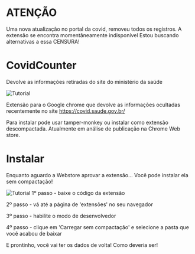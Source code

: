 # ATENÇÃO
Uma nova atualização no portal da covid, removeu todos os registros. A extensão se encontra momentâneamente indisponível
Estou buscando alternativas a essa CENSURA!

# CovidCounter
Devolve as informações retiradas do site do ministério da saúde

![Tutorial](https://raw.githubusercontent.com/LeandroSQ/CovidCounter/master/example.png)

Extensão para o Google chrome que devolve as informações ocultadas recentemente no site https://covid.saude.gov.br/

Para instalar pode usar tamper-monkey ou instalar como extensão descompactada.
Atualmente em análise de publicação na Chrome Web store.


# Instalar 
Enquanto aguardo a Webstore aprovar a extensão...
Você pode instalar ela sem compactação!

![Tutorial](https://raw.githubusercontent.com/LeandroSQ/CovidCounter/master/tutorial.png)
1º passo - baixe o código da extensão

2º passo - vá até a página de 'extensões' no seu navegador

3º passo - habilite o modo de desenvolvedor

4º passo - clique em 'Carregar sem compactação' e selecione a pasta que você acabou de baixar

E prontinho, você vai ter os dados de volta! Como deveria ser!
